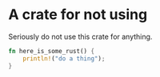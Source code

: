 A crate for not using
==========================

Seriously do not use this crate for anything.

```rust
fn here_is_some_rust() {
    println!("do a thing");
}
```
